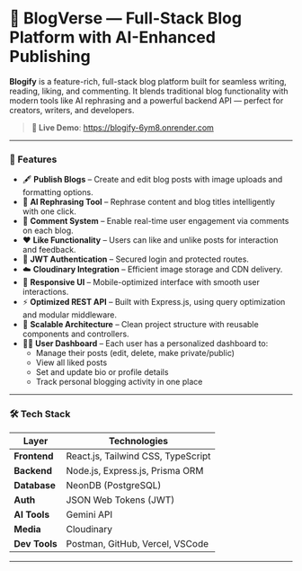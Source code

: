 # 📝 BlogVerse — Full-Stack Blog Platform with AI-Enhanced Publishing

**Blogify** is a feature-rich, full-stack blog platform built for seamless writing, reading, liking, and commenting. It blends traditional blog functionality with modern tools like AI rephrasing and a powerful backend API — perfect for creators, writers, and developers.

> **🔗 Live Demo**: https://blogify-6ym8.onrender.com

---

### 🚀 Features

- 🖋️ **Publish Blogs** – Create and edit blog posts with image uploads and formatting options.
- 🤖 **AI Rephrasing Tool** – Rephrase content and blog titles intelligently with one click.
- 💬 **Comment System** – Enable real-time user engagement via comments on each blog.
- ❤️ **Like Functionality** – Users can like and unlike posts for interaction and feedback.
- 🔐 **JWT Authentication** – Secured login and protected routes.
- ☁️ **Cloudinary Integration** – Efficient image storage and CDN delivery.
- 📱 **Responsive UI** – Mobile-optimized interface with smooth user interactions.
- ⚡ **Optimized REST API** – Built with Express.js, using query optimization and modular middleware.
- 🧩 **Scalable Architecture** – Clean project structure with reusable components and controllers.
- 🧑‍💼 **User Dashboard** – Each user has a personalized dashboard to:
  - Manage their posts (edit, delete, make private/public)
  - View all liked posts
  - Set and update bio or profile details
  - Track personal blogging activity in one place


---

### 🛠️ Tech Stack

| Layer        | Technologies |
|--------------|--------------|
| **Frontend** | React.js, Tailwind CSS, TypeScript |
| **Backend**  | Node.js, Express.js, Prisma ORM |
| **Database** | NeonDB (PostgreSQL) |
| **Auth**     | JSON Web Tokens (JWT) |
| **AI Tools** | Gemini API |
| **Media**    | Cloudinary |
| **Dev Tools** | Postman, GitHub, Vercel, VSCode |

---

